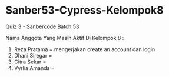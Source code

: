 # Sanber53-Cypress-Kelompok8
Quiz 3 - Sanbercode Batch 53

Nama Anggota Yang Masih Aktif Di Kelompok 8 :
1. Reza Pratama = mengerjakan create an account dan login
2. Dhani Siregar = 
3. Citra Sekar = 
4. Vyrlia Amanda =
